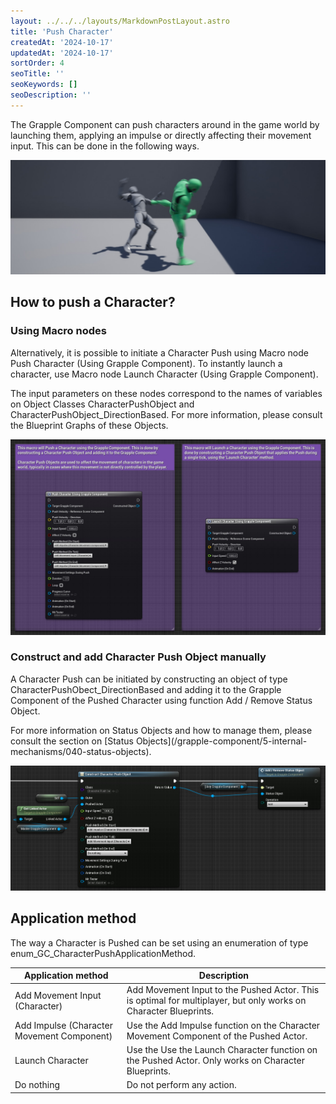 ```yaml
---
layout: ../../../layouts/MarkdownPostLayout.astro
title: 'Push Character'
createdAt: '2024-10-17'
updatedAt: '2024-10-17'
sortOrder: 4
seoTitle: ''
seoKeywords: []
seoDescription: ''
---
```


The Grapple Component can push characters around in the game world by launching them, applying an impulse or directly affecting their movement input. This can be done in the following ways.

![](../../../assets/grapple-component/push-header.jpg)

## How to push a Character?

### Using Macro nodes

Alternatively, it is possible to initiate a Character Push using Macro node <span class="function">Push Character (Using Grapple Component)</span>.  To instantly launch a character, use Macro node  <span class="function">Launch Character (Using Grapple Component)</span>.

The input parameters on these nodes correspond to the names of variables on Object Classes CharacterPushObject and CharacterPushObject_DirectionBased. For more information, please consult the Blueprint Graphs of these Objects.

![](../../../assets/grapple-component/push-macros.jpg)

### Construct and add Character Push Object manually

A Character Push can be initiated by constructing an object of type <span class="object">CharacterPushObect_DirectionBased</span> and adding it to the Grapple Component of the Pushed Character using function <span class="function">Add / Remove Status Object</span>. 

<div class="note">For more information on Status Objects and how to manage them, please consult the section on [Status Objects](/grapple-component/5-internal-mechanisms/040-status-objects).</div>

![](../../../assets/grapple-component/construct-cpo.jpg)

## Application method

The way a Character is Pushed can be set using an enumeration of type  <span class="object">enum_GC_CharacterPushApplicationMethod</span>.

| Application method | Description |
| ----------- | ----------- |
| Add Movement Input (Character) | <span class="function">Add Movement Input</span> to the Pushed Actor. This is optimal for multiplayer, but only works on Character Blueprints. |
| Add Impulse (Character Movement Component)	 | Use the <span class="function">Add Impulse</span> function on the Character Movement Component of the Pushed Actor. |
| Launch Character		 | Use the Use the <span class="function">Launch Character</span> function on the Pushed Actor. Only works on Character Blueprints. |
| Do nothing		 | Do not perform any action. |


